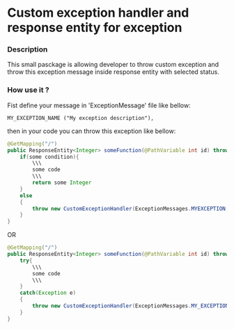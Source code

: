 # Custom exception handler and response entity for exception 

### Description

This small pasckage is allowing developer to throw custom exception
and throw this exception message inside response entity with selected status.

### How use it ?
Fist define your message in 'ExceptionMessage' file like bellow:

`MY_EXCEPTION_NAME ("My exception description"),`

then in your code you can throw this exception like bellow:
```java
@GetMapping("/")
public ResponseEntity<Integer> someFunction(@PathVariable int id) throws Exception{
    if(some condition){
        \\\
        some code
        \\\
        return some Integer
    }
    else
    {
        throw new CustomExceptionHandler(ExceptionMessages.MYEXCEPTION,HttpStatus.NOT_FOUND);
    }
}
```

OR

```java
@GetMapping("/")
public ResponseEntity<Integer> someFunction(@PathVariable int id) throws Exception{
    try{
        \\\
        some code
        \\\
    }
    catch(Exception e)
    {
        throw new CustomExceptionHandler(ExceptionMessages.MY_EXCEPTION,HttpStatus.NOT_FOUND);
    }
}
```



